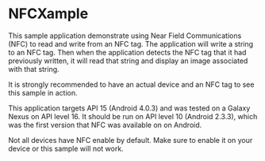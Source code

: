 NFCXample
=========

This sample application demonstrate using Near Field Communications (NFC) to read and write from an NFC tag. The application will write a string to an NFC tag. Then when the application detects the NFC tag that it had previously written, it will read that string and display an image associated with that string.

It is strongly recommended to have an actual device and an NFC tag to see this sample in action.

This application targets API 15 (Android 4.0.3) and was tested on a Galaxy Nexus on API level 16. It should be run on API level 10 (Android 2.3.3), which was the first version that NFC was available on on Android.

Not all devices have NFC enable by default. Make sure to enable it on your device or this sample will not work.